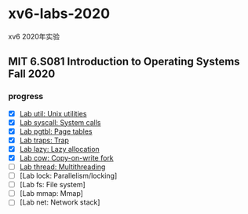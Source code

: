 # xv6-labs-2020
xv6 2020年实验

## MIT 6.S081 Introduction to Operating Systems Fall 2020

### progress

- [x] [Lab util: Unix utilities](https://github.com/jensen-yan/xv6-labs-2020/tree/util)
- [x] [Lab syscall: System calls](https://github.com/jensen-yan/xv6-labs-2020/tree/syscall)
- [x] [Lab pgtbl: Page tables](https://github.com/jensen-yan/xv6-labs-2020/tree/pgtbl)
- [x] [Lab traps: Trap](https://github.com/jensen-yan/xv6-labs-2020/tree/traps)
- [x] [Lab lazy: Lazy allocation](https://github.com/jensen-yan/xv6-labs-2020/tree/lazy)
- [x] [Lab cow: Copy-on-write fork](https://github.com/jensen-yan/xv6-labs-2020/tree/cow)
- [ ] [Lab thread: Multithreading](https://github.com/jensen-yan/xv6-labs-2020/tree/thread)
- [ ] [Lab lock: Parallelism/locking]
- [ ] [Lab fs: File system]
- [ ] [Lab mmap: Mmap]
- [ ] [Lab net: Network stack]
